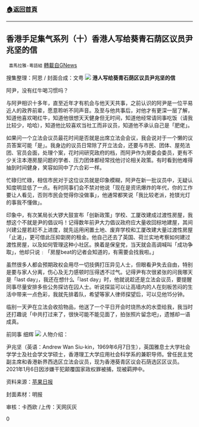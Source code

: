 ###  [:house:返回首頁](https://github.com/ourhimalayas/txt)
---

## 香港手足集气系列（十）香港人写给葵青石荫区议员尹兆坚的信
` 喜馬拉雅-粵語組` [轉載自GNews](https://gnews.org/zh-hans/1048965/)

搜集整理：阿恩 / 封面合成：文粤
![]()![](https://gnews.org/wp-content/uploads/2021/04/4041.jpg)
**港人写给葵青石荫区议员尹兆坚的信**

阿尹，没有红牛喝习惯吗？

与阿尹相识十多年，直至近年才有机会与他天天共事，之前认识的阿尹是一位平易近人的政界前辈，愿意聆听不同声音。及至与他共事后，对他才有更深一层了解，知道他喜欢喝红牛，知道他很想天天健身但无时间，知道他经常请同事吃饭（请我比较少，哈哈），知道他比较喜欢当社工而非议员，知道他不承认自己是「肥佬」。

如果问一个立法会议员最花时间是否就是出席立法会会议，我会说对于一个懒的议员答案可能「是」。我身边的议员日常除了开立法会，还要与市民、团体、屋苑法团、官员会面，处理个案，花时间研究政府的档，而阿尹作为房委会委员，更有不少关注本港房屋问题的学者、压力团体都经常找他讨论相关政策。有时看到他难得抽到时间健身，笑容如同中了六合彩一样。

忙碌归忙碌，相信市民对于这位议员就是印象模糊，阿尹在新一批议员中，无疑认知度明显低了一点。有时同事们会不禁对他说「现在是资讯爆炸的年代，你的工作要让人看见，否则市民会觉得你没做事」，他通常都笑说「我比较老派，抢镁光灯的事我不懂做」。

印象中，有次某局长大锣大鼓宣布「创新政策」学校、工厦改建成过渡性房屋，我想这个不就是尹的倡议吗！记得数年前尹大力倡议政府应大量收回棕地建屋，其间兴建公屋若赶不上进度，就先运用闲置土地、废弃学校和工厦改建大量过渡性房屋「止渴」，更可借此压抑劏房的租金。他自己还去了英国、荷兰实地考察如何建过渡性房屋，以及如何管理这种小社区。换着是保皇党，当天就会高调喊叫「成功争取」，他却只说﹕「房屋beat的记者会知道的，有需要会找我啦。」

虽然很多人都会预期政权会用尽一切技俩打压异见人士，但眼看尹失去自由，特别是要与家人分离，伤心及无力感顿时压得透不过气。记得尹有次很紧张的问我哪天是「last day」，我还在想什么「last day」时，他就说趁还是立法会议员，要提醒同事尽量安排多些公务探访在囚人士。听说探监可以让高墙内的人在刻板苦闷的生活中带来一点色彩，我就先排着队，希望等家人律师探望后，可以见他15分钟。

临别一天尹在立法会收拾物品，他送了一个平日开会时烧热水的水壶给我，我当时还打趣说「中共打过来了，很快可能不能见面了，拍张照片留念吧」，遗憾却一语成真。

前同事 细辉
![]()![](https://gnews.org/wp-content/uploads/2021/04/4042.jpg)
人物介绍：

尹兆坚（英语：Andrew Wan Siu-kin，1969年6月7日生），英国雅息士大学社会学学士及社会学文学硕士，香港理工大学应用社会科学系的兼职导师。曾任民主党副主席和香港新界西选区立法会议员，现为香港葵青区议会石荫选区区议员。 2021年1月6日因涉嫌干犯颠覆国家政权罪被捕，现被羁押中。

资料来源：[苹果日报](https://hk.appledaily.com/local/20210329/QE7Y3TJ4AFASPGRYGZXMFZWHQ4/)

封面素材：明报

审核：卡西欧 /上传：天网灰灰

0
